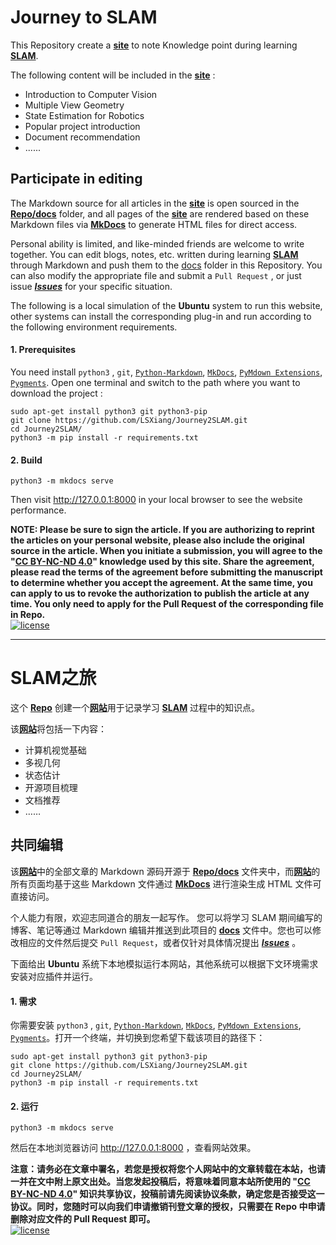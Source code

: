 # Journey to SLAM

This Repository create a [**site**](https://lsxiang.github.io/Journey2SLAM "https://lsxiang.github.io/Journey2SLAM") to note Knowledge point during learning [**SLAM**](https://en.wikipedia.org/wiki/Simultaneous_localization_and_mapping "Simultaneous Localization and Mapping"). 

The following content will be included in the [**site**](https://lsxiang.github.io/Journey2SLAM "https://lsxiang.github.io/Journey2SLAM") :  
- Introduction to Computer Vision
- Multiple View Geometry
- State Estimation for Robotics
- Popular project introduction
- Document recommendation
- ......

## Participate in editing

The Markdown source for all articles in the  [**site**](https://lsxiang.github.io/Journey2SLAM "https://lsxiang.github.io/Journey2SLAM") is open sourced in the [**Repo/docs**](https://github.com/LSXiang/Journey2SLAM/tree/master/docs) folder, and all pages of the  [**site**](https://lsxiang.github.io/Journey2SLAM "https://lsxiang.github.io/Journey2SLAM") are rendered based on these Markdown files via [**MkDocs**](https://www.mkdocs.org/ "https://www.mkdocs.org/") to generate HTML files for direct access.

Personal ability is limited, and like-minded friends are welcome to write together. You can edit blogs, notes, etc. written during learning [**SLAM**](https://en.wikipedia.org/wiki/Simultaneous_localization_and_mapping "Simultaneous Localization and Mapping") through Markdown and push them to the [docs](https://github.com/LSXiang/Journey2SLAM/tree/master/docs) folder in this Repository. You can also modify the appropriate file and submit a `Pull Request` , or just issue [***Issues***](https://github.com/LSXiang/Journey2SLAM/issues) for your specific situation.

The following is a local simulation of the **Ubuntu** system to run this website, other systems can install the corresponding plug-in and run according to the following environment requirements.

#### 1. Prerequisites

You need install `python3` , `git`, [`Python-Markdown`](https://python-markdown.github.io/),  [`MkDocs`](https://www.mkdocs.org/),  [`PyMdown Extensions`](https://facelessuser.github.io/pymdown-extensions), [`Pygments`](http://pygments.org/). Open one terminal and switch to the path where you want to download the project :

```
sudo apt-get install python3 git python3-pip
git clone https://github.com/LSXiang/Journey2SLAM.git
cd Journey2SLAM/
python3 -m pip install -r requirements.txt
```

#### 2. Build

```
python3 -m mkdocs serve
```

Then visit http://127.0.0.1:8000 in your local browser to see the website performance.

**NOTE: Please be sure to sign the article. If you are authorizing to reprint the articles on your personal website, please also include the original source in the article. When you initiate a submission, you will agree to the "[CC BY-NC-ND 4.0](https://creativecommons.org/licenses/by-nc-nd/4.0/deed.zh)" knowledge used by this site. Share the agreement, please read the terms of the agreement before submitting the manuscript to determine whether you accept the agreement. At the same time, you can apply to us to revoke the authorization to publish the article at any time. You only need to apply for the Pull Request of the corresponding file in Repo.**  
[![license](https://licensebuttons.net/l/by/4.0/88x31.png)](https://creativecommons.org/licenses/by-nc-nd/4.0/deed.en)



---

# SLAM之旅

这个 [**Repo**](https://github.com/LSXiang/Journey2SLAM "https://github.com/LSXiang/Journey2SLAM") 创建一个[**网站**](https://lsxiang.github.io/Journey2SLAM "https://lsxiang.github.io/Journey2SLAM")用于记录学习 [**SLAM**](https://en.wikipedia.org/wiki/Simultaneous_localization_and_mapping "Simultaneous Localization and Mapping") 过程中的知识点。

该[**网站**](https://lsxiang.github.io/Journey2SLAM "https://lsxiang.github.io/Journey2SLAM")将包括一下内容：  

- 计算机视觉基础
- 多视几何
- 状态估计
- 开源项目梳理
- 文档推荐
- ……

## 共同编辑

该[**网站**](https://lsxiang.github.io/Journey2SLAM "https://lsxiang.github.io/Journey2SLAM")中的全部文章的 Markdown 源码开源于 [**Repo/docs**](https://github.com/LSXiang/Journey2SLAM/tree/master/docs) 文件夹中，而[**网站**](https://lsxiang.github.io/Journey2SLAM "https://lsxiang.github.io/Journey2SLAM")的所有页面均基于这些 Markdown 文件通过 [**MkDocs**](https://www.mkdocs.org/ "https://www.mkdocs.org/") 进行渲染生成 HTML 文件可直接访问。

个人能力有限，欢迎志同道合的朋友一起写作。 您可以将学习 SLAM 期间编写的博客、笔记等通过 Markdown 编辑并推送到此项目的 [**docs**](https://github.com/LSXiang/Journey2SLAM/tree/master/docs) 文件中。您也可以修改相应的文件然后提交 `Pull Request`，或者仅针对具体情况提出 [***Issues***](https://github.com/LSXiang/Journey2SLAM/issues) 。

下面给出 **Ubuntu** 系统下本地模拟运行本网站，其他系统可以根据下文环境需求安装对应插件并运行。

#### 1. 需求

你需要安装 `python3` , `git`, [`Python-Markdown`](https://python-markdown.github.io/),  [`MkDocs`](https://www.mkdocs.org/),  [`PyMdown Extensions`](https://facelessuser.github.io/pymdown-extensions), [`Pygments`](http://pygments.org/)。打开一个终端，并切换到您希望下载该项目的路径下：

```
sudo apt-get install python3 git python3-pip
git clone https://github.com/LSXiang/Journey2SLAM.git
cd Journey2SLAM/
python3 -m pip install -r requirements.txt
```

#### 2. 运行

```
python3 -m mkdocs serve
```

然后在本地浏览器访问 http://127.0.0.1:8000 ，查看网站效果。



**注意：请务必在文章中署名，若您是授权将您个人网站中的文章转载在本站，也请一并在文中附上原文出处。当您发起投稿后，将意味着同意本站所使用的 "[CC BY-NC-ND 4.0](https://creativecommons.org/licenses/by-nc-nd/4.0/deed.zh)" 知识共享协议，投稿前请先阅读协议条款，确定您是否接受这一协议。同时，您随时可以向我们申请撤销刊登文章的授权，只需要在 Repo 中申请删除对应文件的 Pull Request 即可。**  
[![license](https://licensebuttons.net/l/by/4.0/88x31.png)](https://creativecommons.org/licenses/by-nc-nd/4.0/deed.zh)

